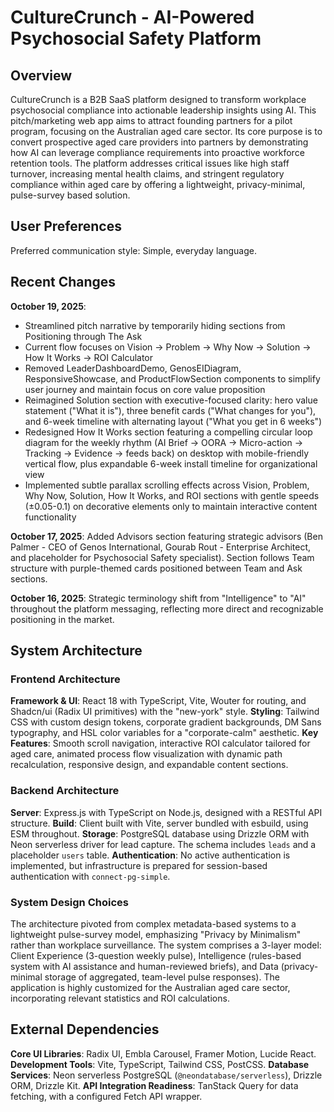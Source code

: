 # CultureCrunch - AI-Powered Psychosocial Safety Platform

## Overview

CultureCrunch is a B2B SaaS platform designed to transform workplace psychosocial compliance into actionable leadership insights using AI. This pitch/marketing web app aims to attract founding partners for a pilot program, focusing on the Australian aged care sector. Its core purpose is to convert prospective aged care providers into partners by demonstrating how AI can leverage compliance requirements into proactive workforce retention tools. The platform addresses critical issues like high staff turnover, increasing mental health claims, and stringent regulatory compliance within aged care by offering a lightweight, privacy-minimal, pulse-survey based solution.

## User Preferences

Preferred communication style: Simple, everyday language.

## Recent Changes

**October 19, 2025**: 
- Streamlined pitch narrative by temporarily hiding sections from Positioning through The Ask
- Current flow focuses on Vision → Problem → Why Now → Solution → How It Works → ROI Calculator
- Removed LeaderDashboardDemo, GenosEIDiagram, ResponsiveShowcase, and ProductFlowSection components to simplify user journey and maintain focus on core value proposition
- Reimagined Solution section with executive-focused clarity: hero value statement ("What it is"), three benefit cards ("What changes for you"), and 6-week timeline with alternating layout ("What you get in 6 weeks")
- Redesigned How It Works section featuring a compelling circular loop diagram for the weekly rhythm (AI Brief → OORA → Micro-action → Tracking → Evidence → feeds back) on desktop with mobile-friendly vertical flow, plus expandable 6-week install timeline for organizational view
- Implemented subtle parallax scrolling effects across Vision, Problem, Why Now, Solution, How It Works, and ROI sections with gentle speeds (±0.05-0.1) on decorative elements only to maintain interactive content functionality

**October 17, 2025**: Added Advisors section featuring strategic advisors (Ben Palmer - CEO of Genos International, Gourab Rout - Enterprise Architect, and placeholder for Psychosocial Safety specialist). Section follows Team structure with purple-themed cards positioned between Team and Ask sections.

**October 16, 2025**: Strategic terminology shift from "Intelligence" to "AI" throughout the platform messaging, reflecting more direct and recognizable positioning in the market.

## System Architecture

### Frontend Architecture

**Framework & UI**: React 18 with TypeScript, Vite, Wouter for routing, and Shadcn/ui (Radix UI primitives) with the "new-york" style.
**Styling**: Tailwind CSS with custom design tokens, corporate gradient backgrounds, DM Sans typography, and HSL color variables for a "corporate-calm" aesthetic.
**Key Features**: Smooth scroll navigation, interactive ROI calculator tailored for aged care, animated process flow visualization with dynamic path recalculation, responsive design, and expandable content sections.

### Backend Architecture

**Server**: Express.js with TypeScript on Node.js, designed with a RESTful API structure.
**Build**: Client built with Vite, server bundled with esbuild, using ESM throughout.
**Storage**: PostgreSQL database using Drizzle ORM with Neon serverless driver for lead capture. The schema includes `leads` and a placeholder `users` table.
**Authentication**: No active authentication is implemented, but infrastructure is prepared for session-based authentication with `connect-pg-simple`.

### System Design Choices

The architecture pivoted from complex metadata-based systems to a lightweight pulse-survey model, emphasizing "Privacy by Minimalism" rather than workplace surveillance. The system comprises a 3-layer model: Client Experience (3-question weekly pulse), Intelligence (rules-based system with AI assistance and human-reviewed briefs), and Data (privacy-minimal storage of aggregated, team-level pulse responses). The application is highly customized for the Australian aged care sector, incorporating relevant statistics and ROI calculations.

## External Dependencies

**Core UI Libraries**: Radix UI, Embla Carousel, Framer Motion, Lucide React.
**Development Tools**: Vite, TypeScript, Tailwind CSS, PostCSS.
**Database Services**: Neon serverless PostgreSQL (`@neondatabase/serverless`), Drizzle ORM, Drizzle Kit.
**API Integration Readiness**: TanStack Query for data fetching, with a configured Fetch API wrapper.
